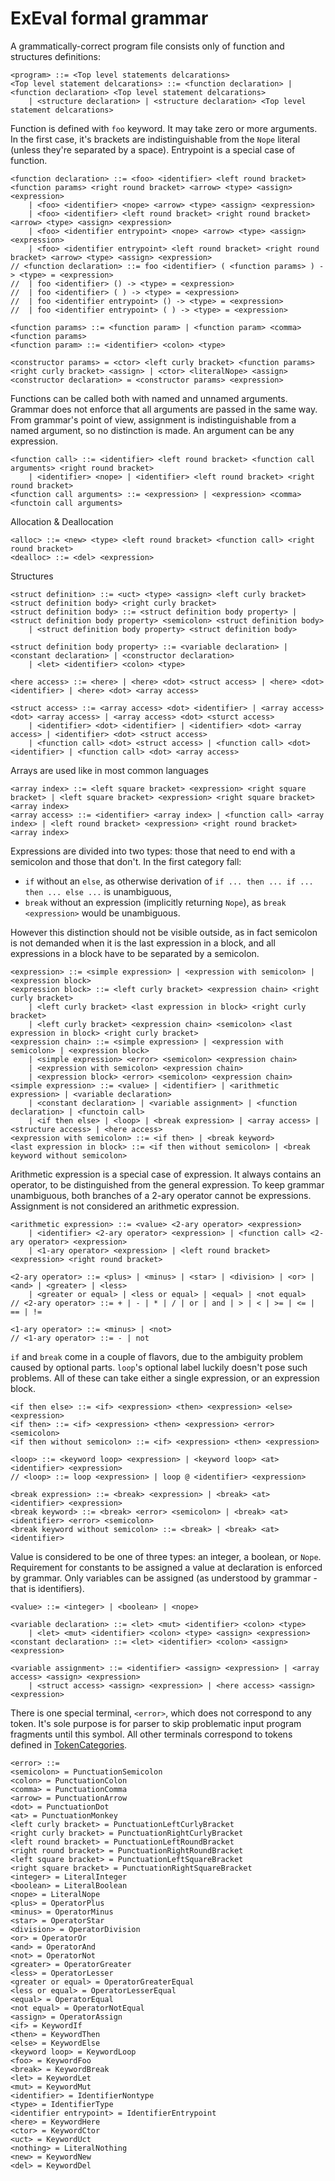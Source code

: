 # ExEval formal grammar

A grammatically-correct program file consists only of function and structures definitions:

```
<program> ::= <Top level statements delcarations>
<Top level statement delcarations> ::= <function declaration> | <function declaration> <Top level statement delcarations> 
	| <structure declaration> | <structure declaration> <Top level statement delcarations>
```

Function is defined with `foo` keyword. It may take zero or more arguments. In the first case,
it's brackets are indistinguishable from the `Nope` literal (unless they're separated by a space).
Entrypoint is a special case of function.

```
<function declaration> ::= <foo> <identifier> <left round bracket> <function params> <right round bracket> <arrow> <type> <assign> <expression>
	| <foo> <identifier> <nope> <arrow> <type> <assign> <expression>
	| <foo> <identifier> <left round bracket> <right round bracket> <arrow> <type> <assign> <expression>
	| <foo> <identifier entrypoint> <nope> <arrow> <type> <assign> <expression>
	| <foo> <identifier entrypoint> <left round bracket> <right round bracket> <arrow> <type> <assign> <expression>
// <function declaration> ::= foo <identifier> ( <function params> ) -> <type> = <expression>
//	| foo <identifier> () -> <type> = <expression>
//	| foo <identifier> ( ) -> <type> = <expression>
//	| foo <identifier entrypoint> () -> <type> = <expression>
//	| foo <identifier entrypoint> ( ) -> <type> = <expression>

<function params> ::= <function param> | <function param> <comma> <function params>
<function param> ::= <identifier> <colon> <type>

<constructor params> = <ctor> <left curly bracket> <function params> <right curly bracket> <assign> | <ctor> <literalNope> <assign> 
<constructor declaration> = <constructor params> <expression> 

```

Functions can be called both with named and unnamed arguments. Grammar does not enforce that
all arguments are passed in the same way. From grammar's point of view, assignment is indistinguishable
from a named argument, so no distinction is made. An argument can be any expression.

```
<function call> ::= <identifier> <left round bracket> <function call arguments> <right round bracket>
	| <identifier> <nope> | <identifier> <left round bracket> <right round bracket>
<function call arguments> ::= <expression> | <expression> <comma> <functoin call arguments>
```

Allocation & Deallocation

```
<alloc> ::= <new> <type> <left round bracket> <function call> <right round bracket>
<dealloc> ::= <del> <expression>
```

Structures

```
<struct definition> ::= <uct> <type> <assign> <left curly bracket> <struct definition body> <right curly bracket>
<struct definition body> ::= <struct definition body property> | <struct definition body property> <semicolon> <struct definition body>
	| <struct definition body property> <struct definition body>

<struct definition body property> ::= <variable declaration> | <constant declaration> | <constructor declaration>
	| <let> <identifier> <colon> <type>

<here access> ::= <here> | <here> <dot> <struct access> | <here> <dot> <identifier> | <here> <dot> <array access>

<struct access> ::= <array access> <dot> <identifier> | <array access> <dot> <array access> | <array access> <dot> <sturct access>
	| <identifier> <dot> <identifier> | <identifier> <dot> <array access> | <identifier> <dot> <struct access>
	| <function call> <dot> <struct access> | <function call> <dot> <identifier> | <function call> <dot> <array access>
```

Arrays are used like in most common languages

```
<array index> ::= <left square bracket> <expression> <right square bracket> | <left square bracket> <expression> <right square bracket> <array index>
<array access> ::= <identifier> <array index> | <function call> <array index> | <left round bracket> <expression> <right round bracket> <array index>

```

Expressions are divided into two types: those that need to end with a semicolon and those that don't.
In the first category fall:

- `if` without an `else`, as otherwise derivation of `if ... then ... if ... then ... else ...` is unambiguous,
- `break` without an expression (implicitly returning `Nope`), as `break <expression>` would be unambiguous.

However this distinction should not be visible outside, as in fact semicolon is not demanded when it is
the last expression in a block, and all expressions in a block have to be separated by a semicolon.

```
<expression> ::= <simple expression> | <expression with semicolon> | <expression block>
<expression block> ::= <left curly bracket> <expression chain> <right curly bracket>
	| <left curly bracket> <last expression in block> <right curly bracket>
	| <left curly bracket> <expression chain> <semicolon> <last expression in block> <right curly bracket>
<expression chain> ::= <simple expression> | <expression with semicolon> | <expression block>
	| <simple expression> <error> <semicolon> <expression chain>
	| <expression with semicolon> <expression chain>
	| <expression block> <error> <semicolon> <expression chain>
<simple expression> ::= <value> | <identifier> | <arithmetic expression> | <variable declaration>
	| <constant declaration> | <variable assignment> | <function declaration> | <functoin call>
	| <if then else> | <loop> | <break expression> | <array access> | <structure access> | <here access>
<expression with semicolon> ::= <if then> | <break keyword>
<last expression in block> ::= <if then without semicolon> | <break keyword without semicolon>
```

Arithmetic expression is a special case of expression. It always contains an operator, to be
distinguished from the general expression. To keep grammar unambiguous, both branches of a 2-ary operator
cannot be expressions. Assignment is not considered an arithmetic expression.

```
<arithmetic expression> ::= <value> <2-ary operator> <expression>
	| <identifier> <2-ary operator> <expression> | <function call> <2-ary operator> <expression>
	| <1-ary operator> <expression> | <left round bracket> <expression> <right round bracket>

<2-ary operator> ::= <plus> | <minus> | <star> | <division> | <or> | <and> | <greater> | <less>
	| <greater or equal> | <less or equal> | <equal> | <not equal>
// <2-ary operator> ::= + | - | * | / | or | and | > | < | >= | <= | == | !=

<1-ary operator> ::= <minus> | <not>
// <1-ary operator> ::= - | not
```

`if` and `break` come in a couple of flavors, due to the ambiguity problem caused by optional parts.
`loop`'s optional label luckily doesn't pose such problems. All of these can take either a single
expression, or an expression block.

```
<if then else> ::= <if> <expression> <then> <expression> <else> <expression>
<if then> ::= <if> <expression> <then> <expression> <error> <semicolon>
<if then without semicolon> ::= <if> <expression> <then> <expression>

<loop> ::= <keyword loop> <expression> | <keyword loop> <at> <identifier> <expression>
// <loop> ::= loop <expression> | loop @ <identifier> <expression>

<break expression> ::= <break> <expression> | <break> <at> <identifier> <expression>
<break keyword> ::= <break> <error> <semicolon> | <break> <at> <identifier> <error> <semicolon>
<break keyword without semicolon> ::= <break> | <break> <at> <identifier>
```

Value is considered to be one of three types: an integer, a boolean, or `Nope`. Requirement for constants
to be assigned a value at declaration is enforced by grammar. Only variables can be assigned
(as understood by grammar - that is identifiers).

```
<value> ::= <integer> | <boolean> | <nope>

<variable declaration> ::= <let> <mut> <identifier> <colon> <type>
	| <let> <mut> <identifier> <colon> <type> <assign> <expression>
<constant declaration> ::= <let> <identifier> <colon> <assign> <expression>

<variable assignment> ::= <identifier> <assign> <expression> | <array access> <assign> <expression>
	| <struct access> <assign> <expression> | <here access> <assign> <expression>
```

There is one special terminal, `<error>`, which does not correspond to any token. It's sole purpose is
for parser to skip problematic input program fragments until this symbol. All other terminals
correspond to tokens defined in [TokenCategories](../app/src/main/kotlin/org/exeval/utilities/TokenCategories.kt).

```
<error> ::=
<semicolon> = PunctuationSemicolon
<colon> = PunctuationColon
<comma> = PunctuationComma
<arrow> = PunctuationArrow
<dot> = PunctuationDot
<at> = PunctuationMonkey
<left curly bracket> = PunctuationLeftCurlyBracket
<right curly bracket> = PunctuationRightCurlyBracket
<left round bracket> = PunctuationLeftRoundBracket
<right round bracket> = PunctuationRightRoundBracket
<left square bracket> = PunctuationLeftSquareBracket
<right square bracket> = PunctuationRightSquareBracket
<integer> = LiteralInteger
<boolean> = LiteralBoolean
<nope> = LiteralNope
<plus> = OperatorPlus
<minus> = OperatorMinus
<star> = OperatorStar
<division> = OperatorDivision
<or> = OperatorOr
<and> = OperatorAnd
<not> = OperatorNot
<greater> = OperatorGreater
<less> = OperatorLesser
<greater or equal> = OperatorGreaterEqual
<less or equal> = OperatorLesserEqual
<equal> = OperatorEqual
<not equal> = OperatorNotEqual
<assign> = OperatorAssign
<if> = KeywordIf
<then> = KeywordThen
<else> = KeywordElse
<keyword loop> = KeywordLoop
<foo> = KeywordFoo
<break> = KeywordBreak
<let> = KeywordLet
<mut> = KeywordMut
<identifier> = IdentifierNontype
<type> = IdentifierType
<identifier entrypoint> = IdentifierEntrypoint
<here> = KeywordHere
<ctor> = KeywordCtor
<uct> = KeywordUct
<nothing> = LiteralNothing
<new> = KeywordNew
<del> = KeywordDel
```
